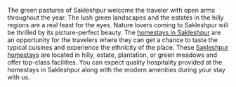 The green pastures of Sakleshpur welcome the traveler with open arms throughout the year. The lush green landscapes and the estates in the hilly regions are a real feast for the eyes. Nature lovers coming to Sakleshpur will be thrilled by its picture-perfect beauty. The <a href="https://www.sakleshpurstays.in/homestays-in-sakleshpur/">homestays in Sakleshpur</a> are an opportunity for the travelers where they can get a chance to taste the typical cuisines and experience the ethnicity of the place. These <a href="https://www.sakleshpurstays.in/homestays-in-sakleshpur/">Sakleshpur homestays</a> are located in hilly, estate, plantation, or green meadows and offer top-class facilities. You can expect quality hospitality provided at the homestays in Sakleshpur along with the modern amenities during your stay with us. 
